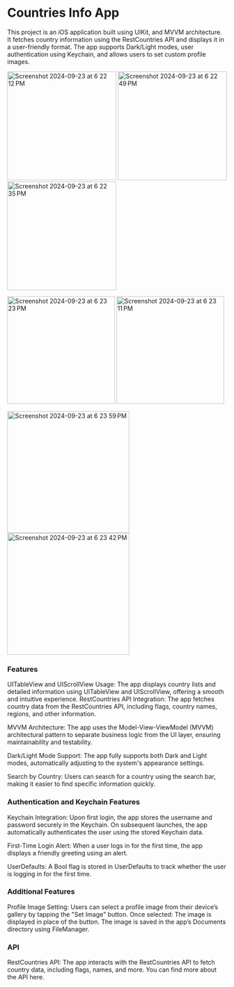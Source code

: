 # Countries Info App

This project is an iOS application built using UIKit, and MVVM architecture. It fetches country information using the RestCountries API and displays it in a user-friendly format. The app supports Dark/Light modes, user authentication using Keychain, and allows users to set custom profile images.

<img width="250" alt="Screenshot 2024-09-23 at 6 22 12 PM" src="https://github.com/user-attachments/assets/ce589616-ba8e-4256-9c21-314abef24405">
<img width="250" alt="Screenshot 2024-09-23 at 6 22 49 PM" src="https://github.com/user-attachments/assets/99db7990-1185-414c-a551-8db54a697e44">
<img width="250" alt="Screenshot 2024-09-23 at 6 22 35 PM" src="https://github.com/user-attachments/assets/0ddbc153-e05e-4029-af80-dccf74af8837">

<img width="247" alt="Screenshot 2024-09-23 at 6 23 23 PM" src="https://github.com/user-attachments/assets/48f89a62-b6a0-4e69-873a-b6dca5c400e0"> <img width="247" alt="Screenshot 2024-09-23 at 6 23 11 PM" src="https://github.com/user-attachments/assets/83575729-fca9-4455-b9c9-e3af10a06b85">

<img width="280" alt="Screenshot 2024-09-23 at 6 23 59 PM" src="https://github.com/user-attachments/assets/83122f99-e2ea-43b0-b319-774713286679">
<img width="280" alt="Screenshot 2024-09-23 at 6 23 42 PM" src="https://github.com/user-attachments/assets/ce7895b7-9a96-4fb9-b123-419c98febccd">



### Features

UITableView and UIScrollView Usage: The app displays country lists and detailed information using UITableView and UIScrollView, offering a smooth and intuitive experience.
RestCountries API Integration: The app fetches country data from the RestCountries API, including flags, country names, regions, and other information.

MVVM Architecture: The app uses the Model-View-ViewModel (MVVM) architectural pattern to separate business logic from the UI layer, ensuring maintainability and testability.

Dark/Light Mode Support: The app fully supports both Dark and Light modes, automatically adjusting to the system's appearance settings.

Search by Country: Users can search for a country using the search bar, making it easier to find specific information quickly.

### Authentication and Keychain Features

Keychain Integration:
Upon first login, the app stores the username and password securely in the Keychain.
On subsequent launches, the app automatically authenticates the user using the stored Keychain data.

First-Time Login Alert: 
When a user logs in for the first time, the app displays a friendly greeting using an alert.

UserDefaults:
A Bool flag is stored in UserDefaults to track whether the user is logging in for the first time.

### Additional Features

Profile Image Setting: Users can select a profile image from their device’s gallery by tapping the "Set Image" button. Once selected:
The image is displayed in place of the button.
The image is saved in the app’s Documents directory using FileManager.

### API

RestCountries API: The app interacts with the RestCountries API to fetch country data, including flags, names, and more. You can find more about the API here.

